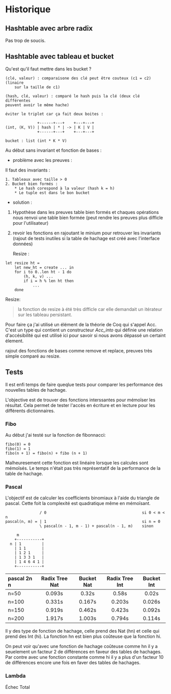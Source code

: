 # Historique

## Hashtable avec arbre radix

Pas trop de soucis.

## Hashtable avec tableau et bucket

Qu'est qu'il faut mettre dans les bucket ?

    (clé, valeur) : comparaisone des clé peut être couteux (c1 = c2) (linaire 
        sur la taille de c1)
    
    (hash, clé, valeur) : comparé le hash puis la clé (deux clé différentes
    peuvent avoir le même hache)

    éviter le triplet car ça fait deux boites :

                  +------+---+    +---+---+
    (int, (K, V)) | hash | * | -> | K | V |
                  +------+---+    +---+---+

```
bucket : list (int * K * V)
```

Au début sans invariant et fonction de bases :

- problème avec les preuves :

Il faut des invariants :
    
    1. Tableaux avec taille > 0
    2. Bucket bien formés :
        * Le hash corespond à la valeur (hash k = h)
        * Le tuple est dans le bon bucket

- solution :

1.  Hypothèse dans les preuves table bien formés et chaques opérations
    nous renvoi une table bien formée (peut rendre les preuves plus difficle
    pour l'utilisateur)
2.  revoir les fonctions en rajoutant le minium pour retrouver les invariants
    (rajout de tests inutiles si la table de hachage est créé avec l'interface
    données)

    Resize : 

```
let resize ht =
    let new_ht = create ... in
    for i to 0..len ht - 1 do
        (h, k, v) ... 
        if i = h % len ht then
            ...
    done
```

Resize:

> la fonction de resize à été très difficle car elle demandait un itérateur sur
> les tableau persistant.

Pour faire ça j'ai utilisé un élément de la théorie de Coq qui s'appel Acc.
C'est un type qui contient un constructeur _Acc_into_ qui définie une relation
d'accésibilité qui est utilisé ici pour savoir si nous avons dépassé un certaint
élement.

rajout des fonctions de bases comme remove et replace, preuves très simple
comparé au resize.

## Tests

Il est enfi temps de faire queqlue tests pour comparer les performance des
nouvelles tables de hachage.

L'objective est de trouver des fonctions interssantes pour mémoïser les
résultat. Cela permet de tester l'accès en écriture et en lecture pour les
différents dictionnaires.

### Fibo

Au début j'ai testé sur la fonction de fibonnacci:

```
fibo(0) = 0
fibo(1) = 1
fibo(n + 1) = fibo(n) + fibo (n + 1)
```

Malheuresement cette fonction est linéaire lorsque les calcules sont mémoïsés. Le temps n'était pas très représentatif de la performance de la table de
hachage.

### Pascal

L'objectif est de calculer les coefficients binomiaux à l'aide du triangle de
pascal. Cette foit la complexité est quadratique même en mémoïsant.

```
               / 0                                          si 0 < m < n
pascal(n, m) = | 1                                          si n = 0
               \ pascal(n - 1, m - 1) + pascal(n - 1, m)    sinon

     m
    +-----------+
  n | 1         |
    | 1 1       |
    | 1 2 1     |
    | 1 3 3 1   |
    | 1 4 6 4 1 |
    +-----------+
```

| pascal 2n n    | Radix Tree Nat| Bucket Nat| Radix Tree Int | Bucket Int |
|:------------   | :--------:    | :----:    | :------------: | :--------: |
| n=50           | 0.093s        | 0.32s     | 0.58s          | 0.02s      |
| n=100          | 0.331s        | 0.167s    | 0.203s         | 0.026s     |
| n=150          | 0.919s        | 0.462s    | 0.423s         | 0.092s     |
| n=200          | 1.917s        | 1.003s    | 0.794s         | 0.114s     |

Il y des type de fonction de hachage, celle prend des Nat (hn) et celle qui prend 
des Int (hi). La fonction hn est bien plus coûteuse que la fonction hi.

On peut voir qu'avec une fonction de hachage coûteuse comme hn il y a seuelement
un facteur 2 de différences en faveur des tables de hachages. Par contre avec
une fonction constante comme hi il y a plus d'un facteur 10 de différences
encore une fois en faver des tables de hachages.

### Lambda

Échec Total

